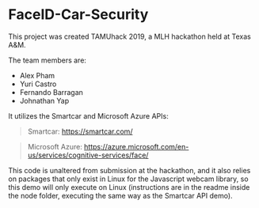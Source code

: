 # FaceID-Car-Security

This project was created TAMUhack 2019, a MLH hackathon held at Texas A&M.

The team members are:
- Alex Pham
- Yuri Castro
- Fernando Barragan
- Johnathan Yap

It utilizes the Smartcar and Microsoft Azure APIs:
> Smartcar: https://smartcar.com/

> Microsoft Azure: https://azure.microsoft.com/en-us/services/cognitive-services/face/

This code is unaltered from submission at the hackathon, and it also relies on packages that only exist in Linux for the Javascript webcam library, so this demo will only execute on Linux (instructions are in the readme inside the node folder, executing the same way as the Smartcar API demo).
